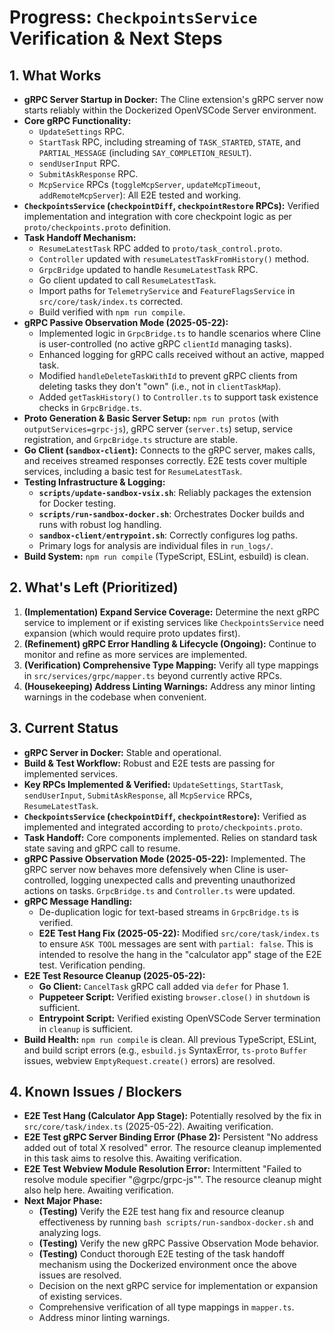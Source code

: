 # Progress: `CheckpointsService` Verification & Next Steps

## 1. What Works
*   **gRPC Server Startup in Docker:** The Cline extension's gRPC server now starts reliably within the Dockerized OpenVSCode Server environment.
*   **Core gRPC Functionality:**
    *   `UpdateSettings` RPC.
    *   `StartTask` RPC, including streaming of `TASK_STARTED`, `STATE`, and `PARTIAL_MESSAGE` (including `SAY_COMPLETION_RESULT`).
    *   `sendUserInput` RPC.
    *   `SubmitAskResponse` RPC.
    *   `McpService` RPCs (`toggleMcpServer`, `updateMcpTimeout`, `addRemoteMcpServer`): All E2E tested and working.
*   **`CheckpointsService` (`checkpointDiff`, `checkpointRestore` RPCs):** Verified implementation and integration with core checkpoint logic as per `proto/checkpoints.proto` definition.
*   **Task Handoff Mechanism:**
    *   `ResumeLatestTask` RPC added to `proto/task_control.proto`.
    *   `Controller` updated with `resumeLatestTaskFromHistory()` method.
    *   `GrpcBridge` updated to handle `ResumeLatestTask` RPC.
    *   Go client updated to call `ResumeLatestTask`.
    *   Import paths for `TelemetryService` and `FeatureFlagsService` in `src/core/task/index.ts` corrected.
    *   Build verified with `npm run compile`.
*   **gRPC Passive Observation Mode (2025-05-22):**
    *   Implemented logic in `GrpcBridge.ts` to handle scenarios where Cline is user-controlled (no active gRPC `clientId` managing tasks).
    *   Enhanced logging for gRPC calls received without an active, mapped task.
    *   Modified `handleDeleteTaskWithId` to prevent gRPC clients from deleting tasks they don't "own" (i.e., not in `clientTaskMap`).
    *   Added `getTaskHistory()` to `Controller.ts` to support task existence checks in `GrpcBridge.ts`.
*   **Proto Generation & Basic Server Setup:** `npm run protos` (with `outputServices=grpc-js`), gRPC server (`server.ts`) setup, service registration, and `GrpcBridge.ts` structure are stable.
*   **Go Client (`sandbox-client`):** Connects to the gRPC server, makes calls, and receives streamed responses correctly. E2E tests cover multiple services, including a basic test for `ResumeLatestTask`.
*   **Testing Infrastructure & Logging:**
    *   **`scripts/update-sandbox-vsix.sh`**: Reliably packages the extension for Docker testing.
    *   **`scripts/run-sandbox-docker.sh`**: Orchestrates Docker builds and runs with robust log handling.
    *   **`sandbox-client/entrypoint.sh`**: Correctly configures log paths.
    *   Primary logs for analysis are individual files in `run_logs/`.
*   **Build System:** `npm run compile` (TypeScript, ESLint, esbuild) is clean.

## 2. What's Left (Prioritized)
1.  **(Implementation) Expand Service Coverage:** Determine the next gRPC service to implement or if existing services like `CheckpointsService` need expansion (which would require proto updates first).
2.  **(Refinement) gRPC Error Handling & Lifecycle (Ongoing):** Continue to monitor and refine as more services are implemented.
3.  **(Verification) Comprehensive Type Mapping:** Verify all type mappings in `src/services/grpc/mapper.ts` beyond currently active RPCs.
4.  **(Housekeeping) Address Linting Warnings:** Address any minor linting warnings in the codebase when convenient.

## 3. Current Status
*   **gRPC Server in Docker:** Stable and operational.
*   **Build & Test Workflow:** Robust and E2E tests are passing for implemented services.
*   **Key RPCs Implemented & Verified:** `UpdateSettings`, `StartTask`, `sendUserInput`, `SubmitAskResponse`, all `McpService` RPCs, `ResumeLatestTask`.
*   **`CheckpointsService` (`checkpointDiff`, `checkpointRestore`):** Verified as implemented and integrated according to `proto/checkpoints.proto`.
*   **Task Handoff:** Core components implemented. Relies on standard task state saving and gRPC call to resume.
*   **gRPC Passive Observation Mode (2025-05-22):** Implemented. The gRPC server now behaves more defensively when Cline is user-controlled, logging unexpected calls and preventing unauthorized actions on tasks. `GrpcBridge.ts` and `Controller.ts` were updated.
*   **gRPC Message Handling:**
    *   De-duplication logic for text-based streams in `GrpcBridge.ts` is verified.
    *   **E2E Test Hang Fix (2025-05-22):** Modified `src/core/task/index.ts` to ensure `ASK TOOL` messages are sent with `partial: false`. This is intended to resolve the hang in the "calculator app" stage of the E2E test. Verification pending.
*   **E2E Test Resource Cleanup (2025-05-22):**
    *   **Go Client:** `CancelTask` gRPC call added via `defer` for Phase 1.
    *   **Puppeteer Script:** Verified existing `browser.close()` in `shutdown` is sufficient.
    *   **Entrypoint Script:** Verified existing OpenVSCode Server termination in `cleanup` is sufficient.
*   **Build Health:** `npm run compile` is clean. All previous TypeScript, ESLint, and build script errors (e.g., `esbuild.js` SyntaxError, `ts-proto` `Buffer` issues, webview `EmptyRequest.create()` errors) are resolved.

## 4. Known Issues / Blockers
*   **E2E Test Hang (Calculator App Stage):** Potentially resolved by the fix in `src/core/task/index.ts` (2025-05-22). Awaiting verification.
*   **E2E Test gRPC Server Binding Error (Phase 2):** Persistent "No address added out of total X resolved" error. The resource cleanup implemented in this task aims to resolve this. Awaiting verification.
*   **E2E Test Webview Module Resolution Error:** Intermittent "Failed to resolve module specifier \"@grpc/grpc-js\"". The resource cleanup might also help here. Awaiting verification.
*   **Next Major Phase:**
    *   **(Testing)** Verify the E2E test hang fix and resource cleanup effectiveness by running `bash scripts/run-sandbox-docker.sh` and analyzing logs.
    *   **(Testing)** Verify the new gRPC Passive Observation Mode behavior.
    *   **(Testing)** Conduct thorough E2E testing of the task handoff mechanism using the Dockerized environment once the above issues are resolved.
    *   Decision on the next gRPC service for implementation or expansion of existing services.
    *   Comprehensive verification of all type mappings in `mapper.ts`.
    *   Address minor linting warnings.
